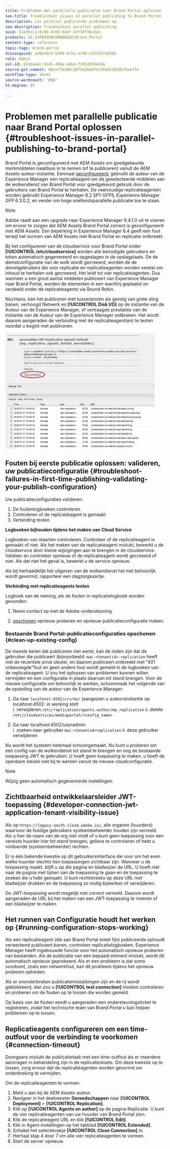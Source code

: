 ```yaml
---
title: Problemen met parallelle publicatie naar Brand Portal oplossen
seo-title: Troubleshoot issues in parallel publishing to Brand Portal
description: Los parallel publiceren problemen op.
seo-description: Troubleshoot parallel publishing.
uuid: 51e45cca-8c96-4c69-84ef-2ef34f3bcde2
products: SG_EXPERIENCEMANAGER/Brand_Portal
content-type: reference
topic-tags: brand-portal
discoiquuid: a4801024-b509-4c51-afd8-e337417e658b
role: Admin
exl-id: 631beabc-b145-49ba-a8e4-f301497be6da
source-git-commit: 96ce77b306c207bb20e0fdc56dd218295fbaeffe
workflow-type: tm+mt
source-wordcount: '850'
ht-degree: 0%

---
```


# Problemen met parallelle publicatie naar Brand Portal oplossen {#troubleshoot-issues-in-parallel-publishing-to-brand-portal}

Brand Portal is geconfigureerd met AEM Assets om goedgekeurde merkmiddelen naadloos in te nemen (of te publiceren) vanuit de AEM Assets-auteur-instantie. Eenmaal [geconfigureerd](../using/configure-aem-assets-with-brand-portal.md), gebruikt de auteur van de Experience Manager een replicatieagent om de geselecteerde middelen aan de wolkendienst van Brand Portal voor goedgekeurd gebruik door de gebruikers van Brand Portal te herhalen. De veelvoudige replicatieagenten worden gebruikt Experience Manager 6.2 SP1-GFP5, Experience Manager GFP 6.3.0.2, en verder om hoge snelheidsparallelle publicatie toe te staan.

>[!NOTE]
>
>Adobe raadt aan een upgrade naar Experience Manager 6.4.1.0 uit te voeren om ervoor te zorgen dat AEM Assets Brand Portal correct is geconfigureerd met AEM Assets. Een beperking in Experience Manager 6.4 geeft een fout terwijl het vormen van AEM Assets met Brand Portal en replicatie ontbreekt.

Bij het configureren van de cloudservice voor Brand Portal onder **[!UICONTROL /etc/cloudservice]** worden alle benodigde gebruikers en token automatisch gegenereerd en opgeslagen in de opslagplaats. De de dienstconfiguratie van de wolk wordt gecreeerd, worden de de dienstgebruikers die voor replicatie en replicatieagenten worden vereist om inhoud te herhalen ook gecreeerd. Het leidt tot vier replicatieagenten. Dus wanneer u een groot aantal middelen publiceert van Experience Manager naar Brand Portal, worden de elementen in een wachtrij geplaatst en verdeeld onder de replicatieagents via Round Robin.

Nochtans, kan het publiceren met tussenpozen als gevolg van grote sling banen, verhoogd Netwerk en **[!UICONTROL Disk I/O]** op de instantie van de Auteur van de Experience Manager, of vertraagde prestaties van de instantie van de Auteur van de Experience Manager ontbreken. Het wordt daarom aangeraden de verbinding met de replicatieagent(en) te testen voordat u begint met publiceren.

![](assets/test-connection.png)

## Fouten bij eerste publicatie oplossen: valideren, uw publicatieconfiguratie {#troubleshoot-failures-in-first-time-publishing-validating-your-publish-configuration}

Uw publicatieconfiguraties valideren:

1. De foutenlogboeken controleren
1. Controleren of de replicatieagent is gemaakt
1. Verbinding testen

**Logboeken bijhouden tijdens het maken van Cloud Service**

Logboeken van staarten controleren. Controleer of de replicatieagent is gemaakt of niet. Als het maken van de replicatieagent mislukt, bewerkt u de cloudservice door kleine wijzigingen aan te brengen in de cloudservice. Valideer en controleer opnieuw of de replicatieagent wordt gecreeerd of niet. Als dat niet het geval is, bewerkt u de service opnieuw.

Als bij herhaaldelijk het uitgeven van de wolkendienst het niet behoorlijk wordt gevormd, rapporteer een dagzorgkaartje.

**Verbinding met replicatieagents testen**

Logboek van de mening, als de fouten in replicatielogboek worden gevonden:

1. Neem contact op met de Adobe-ondersteuning.

1. [opschonen](../using/troubleshoot-parallel-publishing.md#clean-up-existing-config) opnieuw proberen en opnieuw publicatieconfiguratie maken.

<!--
Comment Type: remark
Last Modified By: Mini Gulati (mgulati)
Last Modified Date: 2018-06-21T22:56:21.256-0400
<p>?? check and compare public key. At times public key is different</p>
<p>?? another thing to check in /useradmin</p>
-->

### Bestaande Brand Portal-publicatieconfiguraties opschonen {#clean-up-existing-config}

De meeste keren dat publiceren niet werkt, kan de reden zijn dat de gebruiker die publiceert (bijvoorbeeld: `mac-<tenantid>-replication` heeft niet de recentste privé sleutel, en daarom publiceert ontbreekt met &quot;401 onbevoegde&quot;fout en geen andere fout wordt gemeld in de logboeken van de replicatieagent. U zou het oplossen van problemen kunnen willen vermijden en een configuratie in plaats daarvan tot stand brengen. Voor de nieuwe configuratie om behoorlijk te werken, schoonmaak het volgende van de opstelling van de auteur van de Experience Manager:

1. Ga naar `localhost:4502/crx/de/` (aangezien u auteursinstantie op localhost:4502: in werking stelt\
   i. verwijderen `/etc/replication/agents.author/mp_replication`
ii. delete 
`/etc/cloudservices/mediaportal/<config_name>`

1. Ga naar localhost:4502/useradmin:\
   i. zoeken naar gebruiker `mac-<tenantid>replication`
ii. deze gebruiker verwijderen

Nu wordt het systeem helemaal schoongemaakt. Nu kunt u proberen om een config van de wolkendienst tot stand te brengen en nog de bestaande toepassing JWT te gebruiken. U hoeft geen toepassing te maken, u hoeft de openbare sleutel niet bij te werken vanuit de nieuwe cloudconfiguratie.

>[!NOTE]
>
>Wijzig geen automatisch gegenereerde instellingen.


## Zichtbaarheid ontwikkelaarsleider JWT-toepassing {#developer-connection-jwt-application-tenant-visibility-issue}

Als op `https://legacy-oauth.cloud.adobe.io/`, alle organen (huurders) waarvoor de huidige gebruikers systeembeheerder houden zijn vermeld. Als u hier de naam van de org niet vindt of u kunt geen toepassing voor een vereiste huurder hier tot stand brengen, gelieve te controleren of hebt u voldoende (systeembeheerder) rechten.

Er is één bekende kwestie op dit gebruikersinterface die voor om het even welke huurder slechts tien toepassingen zichtbaar zijn. Wanneer u de toepassing maakt, blijft u op die pagina en bladwijzer de URL. U hoeft niet naar de pagina met lijsten van de toepassing te gaan en de toepassing te zoeken die u hebt gemaakt. U kunt rechtstreeks op deze URL met bladwijzer drukken en de toepassing zo nodig bijwerken of verwijderen.

De JWT-toepassing wordt mogelijk niet correct vermeld. Daarom wordt aangeraden de URL bij het maken van een JWT-toepassing te noteren of een bladwijzer te maken.

## Het runnen van Configuratie houdt het werken op {#running-configuration-stops-working}

<!--
Comment Type: draft

<p>If the running configuration stops working, either of the following two possibilities
<g class="gr_ gr_15 gr-alert gr_gramm gr_inline_cards gr_run_anim Grammar multiReplace" data-gr-id="15" id="15" style="font-size: 12px;">
are
</g> there:</p>
<p>1.
<g class="gr_ gr_14 gr-alert gr_gramm gr_inline_cards gr_run_anim Grammar only-ins doubleReplace replaceWithoutSep" data-gr-id="14" id="14">
Connection
</g> has failed, or</p>
<p>2. Publish has failed with permission to dam-replication-service denied, while connection has passed </p>
<p>If the connection has failed [1], the
<g class="gr_ gr_10 gr-alert gr_spell gr_inline_cards gr_run_anim ContextualSpelling ins-del multiReplace" data-gr-id="10" id="10">
fail safe
</g> way to fix it is to <a href="../using/troubleshoot-parallel-publishing.md#main-pars-header-1664955658">clean up</a> the existing Brand Portal publish configuration and recreate a publish configuration. </p>
<p>However, if the
<g class="gr_ gr_18 gr-alert gr_spell gr_inline_cards gr_run_anim ContextualSpelling" data-gr-id="18" id="18">
publish
</g> has failed with
<g class="gr_ gr_16 gr-alert gr_gramm gr_inline_cards gr_run_anim Grammar only-ins doubleReplace replaceWithoutSep" data-gr-id="16" id="16">
permission
</g> denied to dam-replication-service, raise a support ticket.</p>
-->

Als een replicatieagent (die aan Brand Portal enkel fijn) publiceerde ophoudt verwerkend publiceert banen, controleer replicatielogboeken. Experience Manager heeft ingebouwde functie voor het automatisch opnieuw proberen van bestanden. Als de publicatie van een bepaald element mislukt, wordt dit automatisch opnieuw geprobeerd. Als er een probleem is dat soms voorkomt, zoals een netwerkfout, kan dit probleem tijdens het opnieuw proberen optreden.

Als er ononderbroken publicatiemislukkingen zijn en de rij wordt geblokkeerd, dan zou u **[!UICONTROL test connection]** moeten controleren en proberen om de fouten op te lossen die worden gemeld.

Op basis van de fouten wordt u aangeraden een ondersteuningsticket te registreren, zodat het technische team van Brand Portal u kan helpen problemen op te lossen.


## Replicatieagents configureren om een time-outfout voor de verbinding te voorkomen {#connection-timeout}

Doorgaans mislukt de publicatietaak met een time-outfout als er meerdere aanvragen in behandeling zijn in de replicatiestoets. Om deze kwestie op te lossen, zorg ervoor dat de replicatieagenten worden gevormd om onderbreking te vermijden.

Om de replicatieagenten te vormen:

1. Meld u aan bij de AEM Assets-auteur.
1. Navigeer in het deelvenster **Gereedschappen** naar **[!UICONTROL Deployment]** > **[!UICONTROL Replication]**.
1. Klik op **[!UICONTROL Agents on author]** op de pagina Replicatie. U kunt de vier replicatieagenten van uw huurder van Brand Portal zien.
1. Klik de replicatieagent URL en klik **[!UICONTROL Edit]**.
1. Klik in Agent-instellingen op het tabblad **[!UICONTROL Extended]**.
1. Schakel het selectievakje **[!UICONTROL Close Connection]** in.
1. Herhaal stap 4 door 7 om alle vier replicatieagenten te vormen.
1. Start de server opnieuw.
